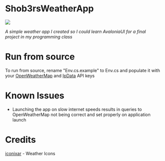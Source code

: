# Shob3rsWeatherApp
<img src="https://media.discordapp.net/attachments/788443316227932222/1252171761668063263/image.png?ex=66713f54&is=666fedd4&hm=fd174c258480502dad48acbb3b4fd624c80b98b529d7c32b235e1377ae055ff0&=&format=webp&quality=lossless&width=1000&height=671"></img>
<p><i>A simple weather app I created so I could learn AvaloniaUI for a final project in my programming class</i></p>

# Run from source

To run from source, rename "Env.cs.example" to Env.cs and populate it with
your [OpenWeatherMap](https://openweathermap.org/) and [IpData](https://ipdata.co/) API keys

# Known Issues
- Launching the app on slow internet speeds results in queries to OpenWeatherMap not being correct and set properly on application launch

# Credits

[iconixar](https://www.flaticon.com/authors/iconixar) - Weather Icons
